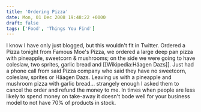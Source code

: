 ```yaml
---
title: 'Ordering Pizza'
date: Mon, 01 Dec 2008 19:48:22 +0000
draft: false
tags: ['Food', 'Things You Find']
---
```


I know I have only just blogged, but this wouldn't fit in Twitter. Ordered a Pizza tonight from Famous Moe's Pizza, we ordered a large deep pan pizza with pineapple, sweetcorn & mushrooms; on the side we were going to have coleslaw, two sprites, garlic bread and \[\[Wikipedia:Häagen Dazs\]\]. Just had a phone call from said Pizza company who said they have no sweetcorn, coleslaw, sprites or Häagen Dazs. Leaving us with a pineapple and mushroom pizza with garlic bread... strangely enough I asked them to cancel the order and refund the money to me. In times when people are less likely to spend money on take-away it doesn't bode well for your business model to not have 70% of products in stock.